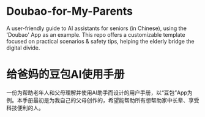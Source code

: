 # Doubao-for-My-Parents
A user-friendly guide to AI assistants for seniors (in Chinese), using the 'Doubao' App as an example. This repo offers a customizable template focused on practical scenarios &amp; safety tips, helping the elderly bridge the digital divide.
# 给爸妈的豆包AI使用手册
一份为帮助老年人和父母理解并使用AI助手而设计的用户手册，以“豆包”App为例。本手册最初是为我自己的父母创作的，希望能帮助所有想帮助家中长辈、享受科技便利的人。
